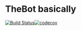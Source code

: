 # TheBot basically
[![Build Status](https://travis-ci.com/bvwman/TheBot.svg?branch=master)](https://travis-ci.com/bvwman/TheBot)[![codecov](https://codecov.io/gh/bvwman/TheBot/branch/master/graph/badge.svg)](https://codecov.io/gh/bvwman/TheBot)
